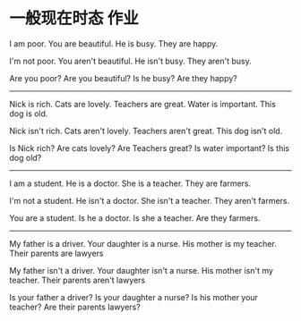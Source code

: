 # 一般现在时态 作业

I am poor.
You are beautiful.
He is busy.
They are happy.

I'm not poor.
You aren't beautiful.
He isn't busy.
They aren't busy.

Are you poor?
Are you beautiful?
Is he busy?
Are they happy?

---

Nick is rich.
Cats are lovely.
Teachers are great.
Water is important.
This dog is old.

Nick isn't rich.
Cats aren't lovely.
Teachers aren't great.
This dog isn't old.

Is Nick rich?
Are cats lovely?
Are Teachers great?
Is water important?
Is this dog old?

---

I am a student.
He is a doctor.
She is a teacher.
They are farmers.

I'm not a student.
He isn't a doctor.
She isn't a teacher.
They aren't farmers.

You are a student.
Is he a doctor.
Is she a teacher.
Are they farmers.

---

My father is a driver.
Your daughter is a nurse.
His mother is my teacher.
Their parents are lawyers

My father isn't a driver.
Your daughter isn't a nurse.
His mother isn't my teacher.
Their parents aren't lawyers

Is your father a driver?
Is your daughter a nurse?
Is his mother your teacher?
Are their parents lawyers?
